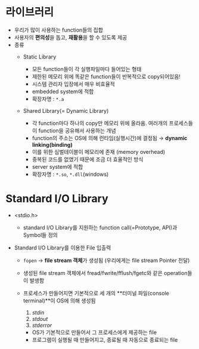 # 라이브러리
- 우리가 많이 사용하는 function들의 집합
- 사용자의 **편의성**을 돕고, **재활용**을 할 수 있도록 제공
- 종류
    - Static Library
        - 모든 function들이 각 실행파일마다 들어있는 형태
        - 제한된 메모리 위에 똑같은 function들이 반복적으로 copy되어있음!
        - 시스템 관리자 입장에서 매우 비효율적
        - embedded system에 적합
        - 확장자명 : ```*.a```

    - Shared Library(= Dynamic Library)
        - 각 function마다 하나의 copy만 메모리 위에 올라옴. 여러개의 프로세스들이 function을 공유해서 사용하는 개념
        - function의 주소는 OS에 의해 런타임(실행시간)에 결정됨 → **dynamic linking(binding)**
        - 이를 위한 심벌테이블이 메모리에 존재 (memory overhead)
        - 중복된 코드를 없앴기 때문에 조금 더 효율적인 방식
        - server system에 적합
        - 확장자명 : ```*.so```, ```*.dll```(windows)

# Standard I/O Library
- <stdio.h>
    - standard I/O Library를 지원하는 function call(=Prototype, API)과 Symbol들 정의

- Standard I/O Library를 이용한 File 입출력
    - ```fopen``` → **file stream 객체**가 생성됨 (우리에게는 file stream Pointer 전달)
    - 생성된 file stream 객체에서 fread/fwrite/fflush/fgetc와 같은 operation들이 발생함

    - 프로세스가 만들어지면 기본적으로 세 개의 **터미널 파일(console terminal)**이 OS에 의해 생성됨
        1. *stdin*
        2. *stdout*
        3. *stderror*
        - OS가 기본적으로 만들어서 그 프로세스에게 제공하는 file
        - 프로그램이 실행될 때 만들어지고, 종료될 때 자동으로 종료되는 file
